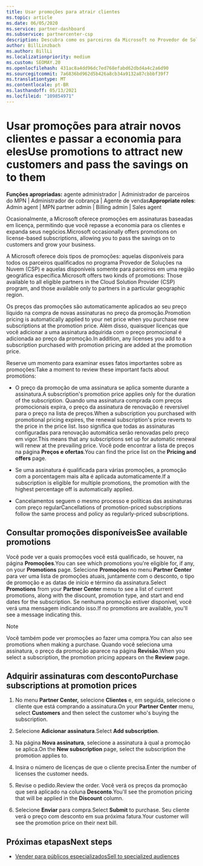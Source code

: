 ```yaml
---
title: Usar promoções para atrair clientes
ms.topic: article
ms.date: 06/05/2020
ms.service: partner-dashboard
ms.subservice: partnercenter-csp
description: Descubra como os parceiros da Microsoft no Provedor de Soluções na Nuvem podem comprar assinaturas com preços de promoção e passar economia para seus clientes.
author: BillLinzbach
ms.author: BillLi
ms.localizationpriority: medium
ms.custom: SEOMAY.20
ms.openlocfilehash: 431ac8a4dd96dc7ed768efabd62dbd4a4c2a6d90
ms.sourcegitcommit: 7a6836bd962d5b426a8cb34a9132a87cbbbf39f7
ms.translationtype: MT
ms.contentlocale: pt-BR
ms.lasthandoff: 05/13/2021
ms.locfileid: "109854971"
---
```

# <a name="use-promotions-to-attract-new-customers-and-pass-the-savings-on-to-them"></a><span data-ttu-id="0b9d8-103">Usar promoções para atrair novos clientes e passar a economia para eles</span><span class="sxs-lookup"><span data-stu-id="0b9d8-103">Use promotions to attract new customers and pass the savings on to them</span></span>



<span data-ttu-id="0b9d8-104">**Funções apropriadas:** agente administrador | Administrador de parceiros do MPN | Administrador de cobrança | Agente de vendas</span><span class="sxs-lookup"><span data-stu-id="0b9d8-104">**Appropriate roles**: Admin agent | MPN partner admin | Billing admin | Sales agent</span></span>


<span data-ttu-id="0b9d8-105">Ocasionalmente, a Microsoft oferece promoções em assinaturas baseadas em licença, permitindo que você repasse a economia para os clientes e expanda seus negócios.</span><span class="sxs-lookup"><span data-stu-id="0b9d8-105">Microsoft occasionally offers promotions on license-based subscriptions, allowing you to pass the savings on to customers and grow your business.</span></span> 

<span data-ttu-id="0b9d8-106">A Microsoft oferece dois tipos de promoções: aquelas disponíveis para todos os parceiros qualificados no programa Provedor de Soluções na Nuvem (CSP) e aquelas disponíveis somente para parceiros em uma região geográfica específica.</span><span class="sxs-lookup"><span data-stu-id="0b9d8-106">Microsoft offers two kinds of promotions: Those available to all eligible partners in the Cloud Solution Provider (CSP) program, and those available only to partners in a particular geographic region.</span></span>

<span data-ttu-id="0b9d8-107">Os preços das promoções são automaticamente aplicados ao seu preço líquido na compra de novas assinaturas no preço da promoção.</span><span class="sxs-lookup"><span data-stu-id="0b9d8-107">Promotion pricing is automatically applied to your net price when you purchase new subscriptions at the promotion price.</span></span> <span data-ttu-id="0b9d8-108">Além disso, quaisquer licenças que você adicionar a uma assinatura adquirida com o preço promocional é adicionada ao preço da promoção.</span><span class="sxs-lookup"><span data-stu-id="0b9d8-108">In addition, any licenses you add to a subscription purchased with promotion pricing are added at the promotion price.</span></span> 

<span data-ttu-id="0b9d8-109">Reserve um momento para examinar esses fatos importantes sobre as promoções:</span><span class="sxs-lookup"><span data-stu-id="0b9d8-109">Take a moment to review these important facts about promotions:</span></span>

- <span data-ttu-id="0b9d8-110">O preço da promoção de uma assinatura se aplica somente durante a assinatura.</span><span class="sxs-lookup"><span data-stu-id="0b9d8-110">A subscription's promotion price applies only for the duration of the subscription.</span></span> <span data-ttu-id="0b9d8-111">Quando uma assinatura comprada com preços promocionais expira, o preço da assinatura de renovação é reversível para o preço na lista de preços.</span><span class="sxs-lookup"><span data-stu-id="0b9d8-111">When a subscription you purchased with promotional pricing expires, the renewal subscription's price reverts to the price in the price list.</span></span> <span data-ttu-id="0b9d8-112">Isso significa que todas as assinaturas configuradas para renovação automática serão renovadas pelo preço em vigor.</span><span class="sxs-lookup"><span data-stu-id="0b9d8-112">This means that any subscriptions set up for automatic renewal will renew at the prevailing price.</span></span> <span data-ttu-id="0b9d8-113">Você pode encontrar a lista de preços na página **Preços e ofertas**.</span><span class="sxs-lookup"><span data-stu-id="0b9d8-113">You can find the price list on the **Pricing and offers** page.</span></span>

- <span data-ttu-id="0b9d8-114">Se uma assinatura é qualificada para várias promoções, a promoção com a porcentagem mais alta é aplicada automaticamente.</span><span class="sxs-lookup"><span data-stu-id="0b9d8-114">If a subscription is eligible for multiple promotions, the promotion with the highest percentage off is automatically applied.</span></span>

- <span data-ttu-id="0b9d8-115">Cancelamentos seguem o mesmo processo e políticas das assinaturas com preço regular</span><span class="sxs-lookup"><span data-stu-id="0b9d8-115">Cancellations of promotion-priced subscriptions follow the same process and policy as regularly-priced subscriptions.</span></span>

## <a name="see-available-promotions"></a><span data-ttu-id="0b9d8-116">Consultar promoções disponíveis</span><span class="sxs-lookup"><span data-stu-id="0b9d8-116">See available promotions</span></span>

<span data-ttu-id="0b9d8-117">Você pode ver a quais promoções você está qualificado, se houver, na página **Promoções**.</span><span class="sxs-lookup"><span data-stu-id="0b9d8-117">You can see which promotions you're eligible for, if any, on your **Promotions** page.</span></span> <span data-ttu-id="0b9d8-118">Selecione **Promoções** no menu **Partner Center** para ver uma lista de promoções atuais, juntamente com o desconto, o tipo de promoção e as datas de início e término da assinatura.</span><span class="sxs-lookup"><span data-stu-id="0b9d8-118">Select **Promotions** from your **Partner Center** menu to see a list of current promotions, along with the discount, promotion type, and start and end dates for the subscription.</span></span> <span data-ttu-id="0b9d8-119">Se nenhuma promoção estiver disponível, você verá uma mensagem indicando isso.</span><span class="sxs-lookup"><span data-stu-id="0b9d8-119">If no promotions are available, you'll see a message indicating this.</span></span> 

> [!NOTE]  
> <span data-ttu-id="0b9d8-120">Você também pode ver promoções ao fazer uma compra.</span><span class="sxs-lookup"><span data-stu-id="0b9d8-120">You can also see promotions when making a purchase.</span></span> <span data-ttu-id="0b9d8-121">Quando você seleciona uma assinatura, o preço da promoção aparece na página **Revisão**.</span><span class="sxs-lookup"><span data-stu-id="0b9d8-121">When you select a subscription, the promotion pricing appears on the **Review** page.</span></span>

## <a name="purchase-subscriptions-at-promotion-prices"></a><span data-ttu-id="0b9d8-122">Adquirir assinaturas com desconto</span><span class="sxs-lookup"><span data-stu-id="0b9d8-122">Purchase subscriptions at promotion prices</span></span>

1. <span data-ttu-id="0b9d8-123">No menu **Partner Center,** selecione **Clientes** e, em seguida, selecione o cliente que está comprando a assinatura.</span><span class="sxs-lookup"><span data-stu-id="0b9d8-123">On your **Partner Center** menu, select **Customers** and then select the customer who's buying the subscription.</span></span> 

2. <span data-ttu-id="0b9d8-124">Selecione **Adicionar assinatura**.</span><span class="sxs-lookup"><span data-stu-id="0b9d8-124">Select **Add subscription**.</span></span>

3. <span data-ttu-id="0b9d8-125">Na página **Nova assinatura**, selecione a assinatura à qual a promoção se aplica.</span><span class="sxs-lookup"><span data-stu-id="0b9d8-125">On the **New subscription** page, select the subscription the promotion applies to.</span></span>

4. <span data-ttu-id="0b9d8-126">Insira o número de licenças de que o cliente precisa.</span><span class="sxs-lookup"><span data-stu-id="0b9d8-126">Enter the number of licenses the customer needs.</span></span> 

5. <span data-ttu-id="0b9d8-127">Revise o pedido.</span><span class="sxs-lookup"><span data-stu-id="0b9d8-127">Review the order.</span></span> <span data-ttu-id="0b9d8-128">Você verá os preços da promoção que será aplicado na coluna **Desconto**.</span><span class="sxs-lookup"><span data-stu-id="0b9d8-128">You'll see the promotion pricing that will be applied in the **Discount** column.</span></span>  

6. <span data-ttu-id="0b9d8-129">Selecione **Enviar** para compra.</span><span class="sxs-lookup"><span data-stu-id="0b9d8-129">Select **Submit** to purchase.</span></span> <span data-ttu-id="0b9d8-130">Seu cliente verá o preço com desconto em sua próxima fatura.</span><span class="sxs-lookup"><span data-stu-id="0b9d8-130">Your customer will see the promotion price on their next bill.</span></span>  


## <a name="next-steps"></a><span data-ttu-id="0b9d8-131">Próximas etapas</span><span class="sxs-lookup"><span data-stu-id="0b9d8-131">Next steps</span></span>

- [<span data-ttu-id="0b9d8-132">Vender para públicos especializados</span><span class="sxs-lookup"><span data-stu-id="0b9d8-132">Sell to specialized audiences</span></span>](sell-to-education-customers.md)